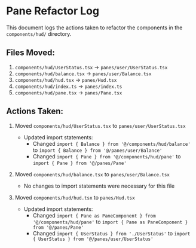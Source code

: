 # Pane Refactor Log

This document logs the actions taken to refactor the components in the `components/hud/` directory.

## Files Moved:

1. `components/hud/UserStatus.tsx` -> `panes/user/UserStatus.tsx`
2. `components/hud/balance.tsx` -> `panes/user/Balance.tsx`
3. `components/hud/hud.tsx` -> `panes/Hud.tsx`
4. `components/hud/index.ts` -> `panes/index.ts`
5. `components/hud/pane.tsx` -> `panes/Pane.tsx`

## Actions Taken:

1. Moved `components/hud/UserStatus.tsx` to `panes/user/UserStatus.tsx`
   - Updated import statements:
     - Changed `import { Balance } from '@/components/hud/balance'` to `import { Balance } from '@/panes/user/Balance'`
     - Changed `import { Pane } from '@/components/hud/pane'` to `import { Pane } from '@/panes/Pane'`

2. Moved `components/hud/balance.tsx` to `panes/user/Balance.tsx`
   - No changes to import statements were necessary for this file

3. Moved `components/hud/hud.tsx` to `panes/Hud.tsx`
   - Updated import statements:
     - Changed `import { Pane as PaneComponent } from '@/components/hud/pane'` to `import { Pane as PaneComponent } from '@/panes/Pane'`
     - Changed `import { UserStatus } from './UserStatus'` to `import { UserStatus } from '@/panes/user/UserStatus'`